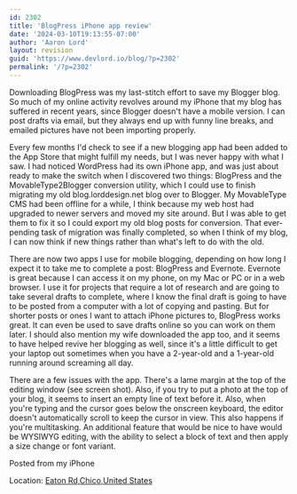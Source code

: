 ```yaml
---
id: 2302
title: 'BlogPress iPhone app review'
date: '2024-03-10T19:13:55-07:00'
author: 'Aaron Lord'
layout: revision
guid: 'https://www.devlord.io/blog/?p=2302'
permalink: '/?p=2302'
---
```


<div class="separator" style="clear:both;text-align:center;"><img src="http://lh5.ggpht.com/_OZWxOfjIgdA/TdhmX3nZ7dI/AAAAAAAAJh0/4NYVZgtkxZ4/s1600/iphone_photo.jpg" alt="" border="0" /></div>
Downloading BlogPress was my last-stitch effort to save my Blogger blog. So much of my online activity revolves around my iPhone that my blog has suffered in recent years, since Blogger doesn't have a mobile version. I can post drafts via email, but they always end up with funny line breaks, and emailed pictures have not been importing properly.

Every few months I'd check to see if a new blogging app had been added to the App Store that might fulfill my needs, but I was never happy with what I saw. I had noticed WordPress had its own iPhone app, and was just about ready to make the switch when I discovered two things: BlogPress and the MovableType2Blogger conversion utility, which I could use to finish migrating my old blog.lorddesign.net blog over to Blogger. My MovableType CMS had been offline for a while, I think because my web host had upgraded to newer servers and moved my site around. But I was able to get them to fix it so I could export my old blog posts for conversion. That ever-pending task of migration was finally completed, so when I think of my blog, I can now think if new things rather than what's left to do with the old.

There are now two apps I use for mobile blogging, depending on how long I expect it to take me to complete a post: BlogPress and Evernote. Evernote is great because I can access it on my phone, on my Mac or PC or in a web browser. I use it for projects that require a lot of research and are going to take several drafts to complete, where I know the final draft is going to have to be posted from a computer with a lot of copying and pasting. But for shorter posts or ones I want to attach iPhone pictures to, BlogPress works great. It can even be used to save drafts online so you can work on them later. I should also mention my wife downloaded the app too, and it seems to have helped revive her blogging as well, since it's a little difficult to get your laptop out sometimes when you have a 2-year-old and a 1-year-old running around screaming all day.

There are a few issues with the app. There's a lame margin at the top of the editing window (see screen shot). Also, if you try to put a photo at the top of your blog, it seems to insert an empty line of text before it. Also, when you're typing and the cursor goes below the onscreen keyboard, the editor doesn't automatically scroll to keep the cursor in view. This also happens if you're multitasking. An additional feature that would be nice to have would be WYSIWYG editing, with the ability to select a block of text and then apply a size change or font variant.

Posted from my iPhone
<div class="blogpress_location">Location: <a href="http://maps.google.com/maps?q=Eaton%20Rd,Chico,United%20States%4039.768513%2C-121.831228&amp;z=10">Eaton Rd,Chico,United States</a></div>